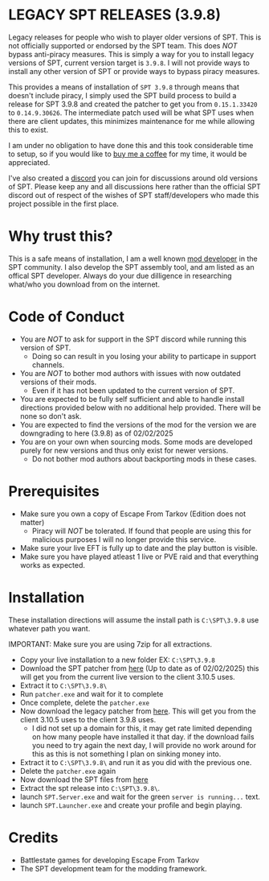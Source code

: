 # LEGACY SPT RELEASES (3.9.8)
Legacy releases for people who wish to player older versions of SPT. This is not officially supported or endorsed by the SPT team. This does *NOT* bypass anti-piracy measures. This is simply a way for you to install legacy versions of SPT, current version target is `3.9.8`. I will not provide ways to install any other version of SPT or provide ways to bypass piracy measures. 

This provides a means of installation of `SPT 3.9.8` through means that doesn't include piracy, I simply used the SPT build process to build a release for SPT 3.9.8 and created the patcher to get you from `0.15.1.33420` to `0.14.9.30626`. The intermediate patch used will be what SPT uses when there are client updates, this minimizes maintenance for me while allowing this to exist. 

I am under no obligation to have done this and this took considerable time to setup, so if you would like to [buy me a coffee](https://ko-fi.com/dirtbikercj) for my time, it would be appreciated.

I've also created a [discord](https://discord.gg/XXeSBuKnHP) you can join for discussions around old versions of SPT. Please keep any and all discussions here rather than the official SPT discord out of respect of the wishes of SPT staff/developers who made this project possible in the first place. 

# Why trust this?

This is a safe means of installation, I am a well known [mod developer](https://hub.sp-tarkov.com/files/user-file-list/37201-dirtbikercj/) in the SPT community. I also develop the SPT assembly tool, and am listed as an offical SPT developer. Always do your due dilligence in researching what/who you download from on the internet. 

# Code of Conduct
- You are *NOT* to ask for support in the SPT discord while running this version of SPT.
  - Doing so can result in you losing your ability to particape in support channels.
- You are *NOT* to bother mod authors with issues with now outdated versions of their mods.
  - Even if it has not been updated to the current version of SPT.
- You are expected to be fully self sufficient and able to handle install directions provided below with no additional help provided. There will be none so don't ask.
- You are expected to find the versions of the mod for the version we are downgrading to here (3.9.8) as of 02/02/2025
- You are on your own when sourcing mods. Some mods are developed purely for new versions and thus only exist for newer versions.
  - Do not bother mod authors about backporting mods in these cases.

# Prerequisites
- Make sure you own a copy of Escape From Tarkov (Edition does not matter)
  - Piracy will *NOT* be tolerated. If found that people are using this for malicious purposes I will no longer provide this service. 
- Make sure your live EFT is fully up to date and the play button is visible.
- Make sure you have played atleast 1 live or PVE raid and that everything works as expected.

# Installation

These installation directions will assume the install path is `C:\SPT\3.9.8` use whatever path you want.

IMPORTANT: Make sure you are using 7zip for all extractions.

- Copy your live installation to a new folder EX: `C:\SPT\3.9.8`
- Download the SPT patcher from [here](https://slugma.waffle-lord.net/Patcher_16.1.0.34720_to_15.5.1.33420.7z) (Up to date as of 02/02/2025) this will get you from the current live version to the client 3.10.5 uses.
- Extract it to `C:\SPT\3.9.8\`
- Run `patcher.exe` and wait for it to complete
- Once complete, delete the `patcher.exe`
- Now download the legacy patcher from [here](https://pub-31e61bcf69804893b5f957a580307798.r2.dev/uploads/15.1.33420_to_14.9.30626.7z). This will get you from the client 3.10.5 uses to the client 3.9.8 uses.
  - I did not set up a domain for this, it may get rate limited depending on how many people have installed it that day. if the download fails you need to try again the next day, I will provide no work around for this as this is not something I plan on sinking money into.
- Extract it to `C:\SPT\3.9.8\` and run it as you did with the previous one.
- Delete the `patcher.exe` again
- Now download the SPT files from [here](https://github.com/CJ-SPT/LEGACY-SPT-RELEASES/releases/download/3.9.8/SPT-3.9.8-30626-a0c79ac.7z)
- Extract the spt release into `C:\SPT\3.9.8\`.
- launch `SPT.Server.exe` and wait for the green `server is running...` text.
- launch `SPT.Launcher.exe` and create your profile and begin playing.

# Credits

- Battlestate games for developing Escape From Tarkov
- The SPT development team for the modding framework.